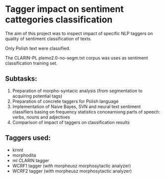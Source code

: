# Tagger impact on sentiment cattegories classification

The aim of this project was to inspect impact of specific NLP taggers on quality of sentiment classification of texts. 

Only Polish text were classified. 

The CLARIN-PL plemo2.0-no-segm.txt corpus was uses as sentiment classification training set. 

## Subtasks:
1. Preparation of morpho-syntacic analysis (from segmentation to acquiring potential tags)
2. Preparation of concrete taggers for Polish language
3. Implementation of Naive Bayes, SVN and neural text sentiment classifiers basing on frequency statistics concearniong parts of speech: verbs, nouns and adjectives 
4. Comparison of impact  of taggers on classification results 

## Taggers used:
- krnnt 
- morphodita
- ml CLARIN tagger
- WCRF1 tagger (with morpheusz morphosytactic analyzer)
- WCRF2 tagger (with morpheusz morphosytactic analyzer)
